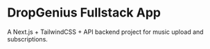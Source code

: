# DropGenius Fullstack App
A Next.js + TailwindCSS + API backend project for music upload and subscriptions.
